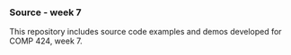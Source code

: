 ### Source - week 7

This repository includes source code examples and demos developed for COMP 424, week 7.
